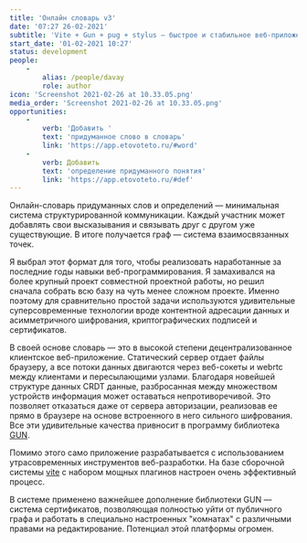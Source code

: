 ```yaml
---
title: 'Онлайн словарь v3'
date: '07:27 26-02-2021'
subtitle: 'Vite + Gun + pug + stylus — быстрое и стабильное веб-приложение для игры'
start_date: '01-02-2021 10:27'
status: development
people:
    -
        alias: /people/davay
        role: author
icon: 'Screenshot 2021-02-26 at 10.33.05.png'
media_order: 'Screenshot 2021-02-26 at 10.33.05.png'
opportunities:
    -
        verb: 'Добавить '
        text: 'придуманное слово в словарь'
        link: 'https://app.etovoteto.ru/#word'
    -
        verb: Добавить
        text: 'определение придуманного понятия'
        link: 'https://app.etovoteto.ru/#def'
---
```


 Онлайн-словарь придуманных слов и определений — минимальная система структурированной коммуникации. Каждый участник может добавлять свои высказывания и связывать друг с другом уже существующие. В итоге получается граф — система взаимосвязанных точек.
 
 Я выбрал этот формат для того, чтобы реализовать наработанные за последние годы навыки веб-программирования. Я замахивался на более крупный проект совместной проектной работы, но решил сначала собрать всю базу на чуть менее сложном проекте. Именно поэтому для сравнительно простой задачи используются удивительные суперсовременные технологии вроде контентной адресации данных и асимметричного шифрования, криптографических подписей и сертификатов.
 
 В своей основе словарь — это в высокой степени децентрализованное клиентское веб-приложение. Статический сервер отдает файлы браузеру, а все потоки данных двигаются через веб-сокеты и webrtc между клиентами и пересылающими узлами. Благодаря новейшей структуре данных CRDT данные, разбросанная между множеством устройств информация может оставаться непротиворечивой. Это позволяет отказаться даже от сервера авторизации, реализовав ее прямо в браузере на основе встроенного в него сильного шифрования.  Все эти удивительные качества привносит в программу библиотека [GUN](https://gun.eco).
 
 Помимо этого само приложение разрабатывается с использованием утрасовременных инструментов веб-разработки. На базе сборочной системы [vite](https://vitejs.dev) с набором мощных плагинов настроен очень эффективный процесс. 




В системе применено важнейшее дополнение библиотеки GUN — система сертификатов, позволяющая полностью уйти от публичного графа и работать в специально настроенных "комнатах" с различными правами на редактирование. Потенциал этой платформы огромен. 